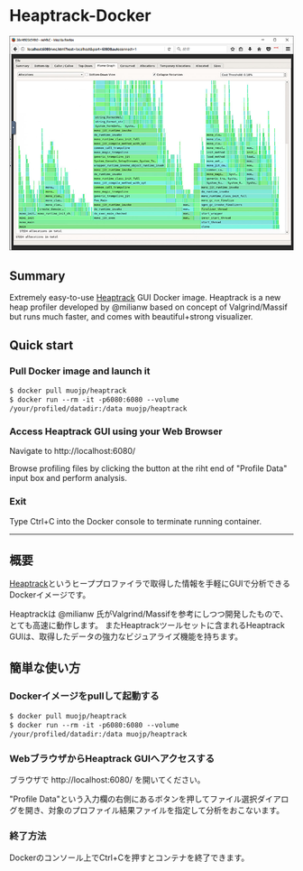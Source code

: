 # Heaptrack-Docker

![heaptrack-gui-flame-graph](https://raw.githubusercontent.com/muojp/heaptrack-docker/master/doc-images/heaptrack-gui-flame-graph.png)

## Summary

Extremely easy-to-use [Heaptrack](https://github.com/KDE/heaptrack) GUI Docker image.
Heaptrack is a new heap profiler developed by @milianw based on concept of Valgrind/Massif but runs much faster, and comes with beautiful+strong visualizer.

## Quick start

### Pull Docker image and launch it

```
$ docker pull muojp/heaptrack
$ docker run --rm -it -p6080:6080 --volume /your/profiled/datadir:/data muojp/heaptrack
```

### Access Heaptrack GUI using your Web Browser

Navigate to http://localhost:6080/

Browse profiling files by clicking the button at the riht end of "Profile Data" input box and perform analysis.

### Exit

Type Ctrl+C into the Docker console to terminate running container.

--------------

## 概要

[Heaptrack](https://github.com/KDE/heaptrack)というヒーププロファイラで取得した情報を手軽にGUIで分析できるDockerイメージです。

Heaptrackは @milianw 氏がValgrind/Massifを参考にしつつ開発したもので、とても高速に動作します。
またHeaptrackツールセットに含まれるHeaptrack GUIは、取得したデータの強力なビジュアライズ機能を持ちます。

## 簡単な使い方

### Dockerイメージをpullして起動する

```
$ docker pull muojp/heaptrack
$ docker run --rm -it -p6080:6080 --volume /your/profiled/datadir:/data muojp/heaptrack
```

### WebブラウザからHeaptrack GUIへアクセスする

ブラウザで http://localhost:6080/ を開いてください。

"Profile Data"という入力欄の右側にあるボタンを押してファイル選択ダイアログを開き、対象のプロファイル結果ファイルを指定して分析をおこないます。

### 終了方法

Dockerのコンソール上でCtrl+Cを押すとコンテナを終了できます。